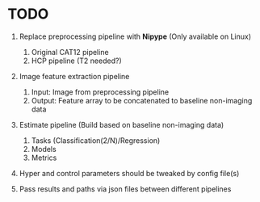# TODO

1. Replace preprocessing pipeline with **Nipype** (Only available on Linux)
    1. Original CAT12 pipeline
    2. HCP pipeline (T2 needed?)
2. Image feature extraction pipeline
    1. Input: Image from preprocessing pipeline
    2. Output: Feature array to be concatenated to baseline non-imaging data
3. Estimate pipeline (Build based on baseline non-imaging data)
    1. Tasks (Classification(2/N)/Regression)
    2. Models
    3. Metrics

4. Hyper and control parameters should be tweaked by config file(s)
5. Pass results and paths via json files between different pipelines